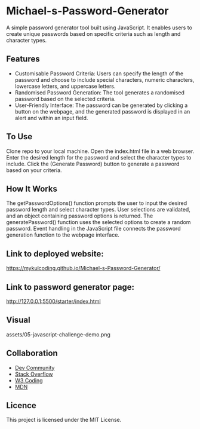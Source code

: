 # Michael-s-Password-Generator

A simple password generator tool built using JavaScript. It enables users to create unique passwords based on specific criteria such as length and character types.


## Features
- Customisable Password Criteria: Users can specify the length of the password and choose to include special characters, numeric characters, lowercase letters, and uppercase letters.
- Randomised Password Generation: The tool generates a randomised password based on the selected criteria.
- User-Friendly Interface: The password can be generated by clicking a button on the webpage, and the generated password is displayed in an alert and within an input field.


## To Use
Clone repo to your local machine.
Open the index.html file in a web browser.
Enter the desired length for the password and select the character types to include.
Click the (Generate Password) button to generate a password based on your criteria.


## How It Works
The getPasswordOptions() function prompts the user to input the desired password length and select character types.
User selections are validated, and an object containing password options is returned.
The generatePassword() function uses the selected options to create a random password.
Event handling in the JavaScript file connects the password generation function to the webpage interface.


## Link to deployed website:
https://mykulcoding.github.io/Michael-s-Password-Generator/


## Link to password generator page:
http://127.0.0.1:5500/starter/index.html


## Visual
assets/05-javascript-challenge-demo.png


## Collaboration

- [Dev Community](https://dev.to/)
- [Stack Overflow](https://stackoverflow.com/)
- [W3 Coding](https://www.w3schools.com/)
- [MDN](https://developer.mozilla.org/en-US/)

## Licence
This project is licensed under the MIT License.